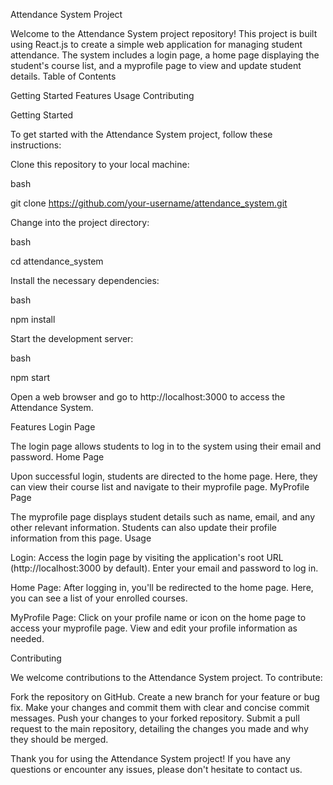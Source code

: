 Attendance System Project

Welcome to the Attendance System project repository! This project is
built using React.js to create a simple web application for managing
student attendance. The system includes a login page, a home page
displaying the student\'s course list, and a myprofile page to view and
update student details. Table of Contents

Getting Started Features Usage Contributing

Getting Started

To get started with the Attendance System project, follow these
instructions:

Clone this repository to your local machine:

bash

git clone https://github.com/your-username/attendance_system.git

Change into the project directory:

bash

cd attendance_system

Install the necessary dependencies:

bash

npm install

Start the development server:

bash

npm start

Open a web browser and go to http://localhost:3000 to access the
Attendance System.

Features Login Page

The login page allows students to log in to the system using their email
and password. Home Page

Upon successful login, students are directed to the home page. Here,
they can view their course list and navigate to their myprofile page.
MyProfile Page

The myprofile page displays student details such as name, email, and any
other relevant information. Students can also update their profile
information from this page. Usage

Login: Access the login page by visiting the application\'s root URL
(http://localhost:3000 by default). Enter your email and password to log
in.

Home Page: After logging in, you\'ll be redirected to the home page.
Here, you can see a list of your enrolled courses.

MyProfile Page: Click on your profile name or icon on the home page to
access your myprofile page. View and edit your profile information as
needed.

Contributing

We welcome contributions to the Attendance System project. To
contribute:

Fork the repository on GitHub. Create a new branch for your feature or
bug fix. Make your changes and commit them with clear and concise commit
messages. Push your changes to your forked repository. Submit a pull
request to the main repository, detailing the changes you made and why
they should be merged.

Thank you for using the Attendance System project! If you have any
questions or encounter any issues, please don\'t hesitate to contact us.
